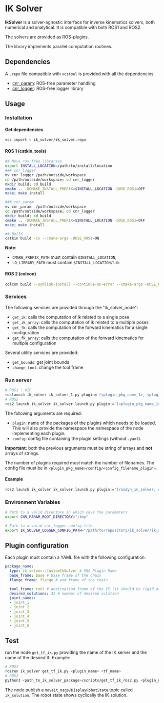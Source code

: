 # IK Solver

**IkSolver** is a solver-agnostic interface for inverse kinematics solvers, both numerical and analytical. It is compatible with both ROS1 and ROS2.

The solvers are provided as ROS-plugins.

The library implements parallel computation routines.

## Dependencies

A `.repo` file compatible with `vcstool` is provided with all the dependencies

- [cnr_param](https://github.com/CNR-STIIMA-IRAS/cnr_param): ROS-free parameter handling
- [cnr_logger](https://github.com/CNR-STIIMA-IRAS/cnr_logger.git): ROS-free logger library

## Usage

### Installation

#### Get dependencies
```bash
vcs import < ik_solver/ik_solver.repo
```

#### ROS 1 (catkin_tools)
```bash
## Move ros-free libraries
export INSTALL_LOCATION=/path/to/install/location
### cnr_logger
mv cnr_logger /path/outside/workspace
cd /path/outside/workspace; cd cnr_logger
mkdir build; cd build
cmake .. -DCMAKE_INSTALL_PREFIX=$INSTALL_LOCATION -DUSE_ROS1=OFF
make; make install

### cnr_param
mv cnr_param  /path/outside/workspace
cd /path/outside/workspace; cd cnr_logger
mkdir build; cd build
cmake .. -DCMAKE_INSTALL_PREFIX=$INSTALL_LOCATION -DUSE_ROS1=OFF
make; make install

## Build
catkin build -cs --cmake-args -DUSE_ROS1=ON
```
**Note:**
- `CMAKE_PREFIX_PATH` must contain `$INSTALL_LOCATION`;
- `LD_LIBRARY_PATH` must contain `$INSTALL_LOCATION/lib`

#### ROS 2 (colcon)
```bash
colcon build --symlink-install --continue-on-error --cmake-args -DUSE_ROS1=OFF
```

### Services

The following services are provided through the "ik_solver_node":

- `get_ik`: calls the computation of ik related to a single pose
- `get_ik_array`: calls the computation of ik related to a multiple poses
- `get_fk`: calls the computation of the forward kinematics for a single configuration
- `get_fk_array`: calls the computation of the forward kinematics for multiple configuration

Several utility services are provided:

- `get_bounds`: get joint bounds
- `change_tool`: change the tool frame

### Run server

```bash
# ROS1 : WIP
roslaunch ik_solver ik_solver_1.py plugin='[<plugin_pkg_name_1>, <plugin_pkg_name_2>, ...]' config='[<config_filename_plugin_1>, <config_filename_plugin_2>, ...]'
# ROS2
ros2 launch ik_solver ik_solver.launch.py plugin:='[<plugin_pkg_name_1>, <plugin_pkg_name_2>, ...]' config:='[<config_filename_plugin_1>, <config_filename_plugin_2>, ...]'
```

The following arguments are required:

- `plugin`: name of the packages of the plugins which needs to be loaded. This will also provide the namespace the namespace of the node implementing each plugin.
- `config`: config file containing the plugin settings (without `.yaml`).

**Important:** both the previous arguments must be string of arrays and **not** arrays of strings.

The number of plugins required must match the number of filenames. The config file must be in `<plugin_pkg_name>/config/<config_filename_plugin>`.

#### Example
```bash
ros2 launch ik_solver ik_solver.launch.py plugin:='[rosdyn_ik_solver, comau_ik_solver]' config:='[ik_solver, generic]'
```



### Environment Variables
```bash
# Path to a valid directory in which save the parameters
export CNR_PARAM_ROOT_DIRECTORY="/tmp"

# Path to a valid cnr_logger config file
export IK_SOLVER_LOGGER_CONFIG_PATH="/path/to/repository/ik_solver/ik_solver/config/default_logger.yaml"
```

## Plugin configuration

Each plugin must contain a YAML file with the following configuration:

```yaml
package_name:
  type: ik_solver::CustomIkSolver # ROS Plugin Name
  base_frame: base # base frame of the chain
  flange_frame: flange # end frame of the chain

  tool_frame: tool # destination frame of the IK (it should be rigid attached to flange_frame)
  desired_solutions: 32 # number of desired solution
  joint_names:
  - joint_1
  - joint_2
  - joint_3
  - joint_4
  - joint_5
  - joint_6
```

## Test
run the node `get_tf_ik.py` providing the name of the IK server and the name of the desired tf. Example:
```bash
# ROS1
rosrun ik_solver get_tf_ik.py <plugin_name> <tf_name>
# ROS2
python3 <path_to_ik_solver_package>/scripts/get_tf_ik_ros2.py <plugin_name> <tf_name>
```
The node publish a `moveit_msgs/DisplayRobotState` topic called `ik_solution`. The robot state shows cyclically the IK solution.
